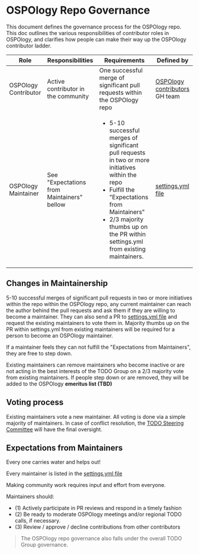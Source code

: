 # OSPOlogy Repo Governance

This document defines the governance process for the OSPOlogy repo. This doc outlines the various responsibilities of contributor roles in OSPOlogy, and clarifies how people can make their way up the OSPOlogy contributor ladder.

| Role | Responsibilities | Requirements | Defined by |
| -----| ---------------- | ------------ | -------|
| OSPOlogy Contributor | Active contributor in the community | One successful merge of significant pull requests within the OSPOlogy repo | [OSPOlogy contributors ](https://github.com/orgs/todogroup/teams/ospology-contributors) GH team|
| OSPOlogy Maintainer | See "Expectations from Maintainers" bellow| <ul><li>5-10 successful merges of significant pull requests in two or more initiatives within the repo</li><li>Fulfill the "Expectations from Maintainers"</li><li>2/3 majority thumbs up on the PR within settings.yml from existing maintainers.</li></ul> | [settings.yml file](https://github.com/todogroup/ospology/blob/main/.github/settings.yml#L18)|

## Changes in Maintainership

5-10 successful merges of significant pull requests in two or more initiatives within the repo within the OSPOlogy repo, any current maintainer can reach the author behind the pull requests and ask them if they are willing to become a maintainer. They can also send a PR to [settings.yml file](https://github.com/todogroup/ospology/blob/main/.github/settings.yml#L18) and request the existing maintainers to vote them in. Majority thumbs up on the PR within settings.yml from existing maintainers will be required for a person to become an OSPOlogy maintainer.

If a maintainer feels they can not fulfill the "Expectations from Maintainers", they are free to step down.

Existing maintainers can remove maintainers who become inactive or are not acting in the best interests of the TODO Group on a 2/3 majority vote from existing maintainers. If people step down or are removed, they will be added to the OSPOlogy **emeritus list (TBD)**

## Voting process

Existing maintainers vote a new maintainer. All voting is done via a simple majority of maintainers.
In case of conflict resolution, the [TODO Steering Committee](https://github.com/todogroup/governance/blob/master/CHARTER.adoc) will have the final oversight.

## Expectations from Maintainers

Every one carries water and helps out!

Every maintainer is listed in the [settings.yml file](https://github.com/todogroup/ospology/blob/main/.github/settings.yml#L18) 

Making community work requires input and effort from everyone.

Maintainers should:
* (1) Actively participate in PR reviews and respond in a timely fashion 
* (2) Be ready to moderate OSPOlogy meetings and/or regional TODO calls, if necessary.
* (3) Review / approve / decline contributions from other contributors 


> The OSPOlogy repo governance also falls under the overall TODO Group governance.
